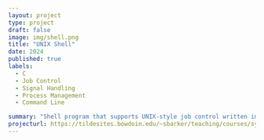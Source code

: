 ```yaml
---
layout: project
type: project
draft: false
image: img/shell.png
title: "UNIX Shell"
date: 2024
published: true
labels:
  - C
  - Job Control
  - Signal Handling
  - Process Management
  - Command Line

summary: "Shell program that supports UNIX-style job control written in C."
projecturl: https://tildesites.bowdoin.edu/~sbarker/teaching/courses/systems/24spring/lab6.php
---
```

